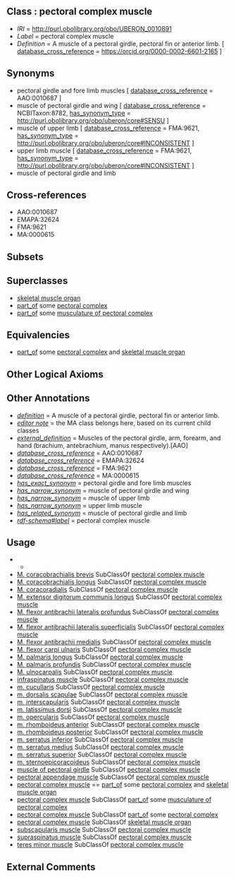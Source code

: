 
## Class : pectoral complex muscle

 * *IRI* = http://purl.obolibrary.org/obo/UBERON_0010891
 * *Label* = pectoral complex muscle
 * *Definition* = A muscle of a pectoral girdle, pectoral fin or anterior limb. [ [database_cross_reference](../../ef/oboInOwl#hasDbXref.md) = https://orcid.org/0000-0002-6601-2165 ]

## Synonyms

 * pectoral girdle and fore limb muscles [ [database_cross_reference](../../ef/oboInOwl#hasDbXref.md) = AAO:0010687 ]
 * muscle of pectoral girdle and wing [ [database_cross_reference](../../ef/oboInOwl#hasDbXref.md) = NCBITaxon:8782, [has_synonym_type](../../pe/oboInOwl#hasSynonymType.md) = http://purl.obolibrary.org/obo/uberon/core#SENSU ]
 * muscle of upper limb [ [database_cross_reference](../../ef/oboInOwl#hasDbXref.md) = FMA:9621, [has_synonym_type](../../pe/oboInOwl#hasSynonymType.md) = http://purl.obolibrary.org/obo/uberon/core#INCONSISTENT ]
 * upper limb muscle [ [database_cross_reference](../../ef/oboInOwl#hasDbXref.md) = FMA:9621, [has_synonym_type](../../pe/oboInOwl#hasSynonymType.md) = http://purl.obolibrary.org/obo/uberon/core#INCONSISTENT ]
 * muscle of pectoral girdle and limb

## Cross-references

 * AAO:0010687
 * EMAPA:32624
 * FMA:9621
 * MA:0000615

## Subsets


## Superclasses

 * [skeletal muscle organ](../../UBERON/92/UBERON_0014892.md)
 * [part_of](../../BFO/50/BFO_0000050.md) some [pectoral complex](../../UBERON/08/UBERON_0010708.md)
 * [part_of](../../BFO/50/BFO_0000050.md) some [musculature of pectoral complex](../../UBERON/93/UBERON_0014793.md)

## Equivalencies

 * [part_of](../../BFO/50/BFO_0000050.md) some [pectoral complex](../../UBERON/08/UBERON_0010708.md) and [skeletal muscle organ](../../UBERON/92/UBERON_0014892.md)

## Other Logical Axioms


## Other Annotations

 * *[definition](../../IAO/15/IAO_0000115.md)* = A muscle of a pectoral girdle, pectoral fin or anterior limb.
 * *[editor note](../../IAO/16/IAO_0000116.md)* = the MA class belongs here, based on its current child classes
 * *[external_definition](../../UBPROP/01/UBPROP_0000001.md)* = Muscles of the pectoral girdle, arm, forearm, and hand (brachium, antebrachium, manus respectively).[AAO]
 * *[database_cross_reference](../../ef/oboInOwl#hasDbXref.md)* = AAO:0010687
 * *[database_cross_reference](../../ef/oboInOwl#hasDbXref.md)* = EMAPA:32624
 * *[database_cross_reference](../../ef/oboInOwl#hasDbXref.md)* = FMA:9621
 * *[database_cross_reference](../../ef/oboInOwl#hasDbXref.md)* = MA:0000615
 * *[has_exact_synonym](../../ym/oboInOwl#hasExactSynonym.md)* = pectoral girdle and fore limb muscles
 * *[has_narrow_synonym](../../ym/oboInOwl#hasNarrowSynonym.md)* = muscle of pectoral girdle and wing
 * *[has_narrow_synonym](../../ym/oboInOwl#hasNarrowSynonym.md)* = muscle of upper limb
 * *[has_narrow_synonym](../../ym/oboInOwl#hasNarrowSynonym.md)* = upper limb muscle
 * *[has_related_synonym](../../ym/oboInOwl#hasRelatedSynonym.md)* = muscle of pectoral girdle and limb
 * *[rdf-schema#label](../../el/rdf-schema#label.md)* = pectoral complex muscle

## Usage

 * -
 * [M. coracobrachialis brevis](../../UBERON/31/UBERON_3010731.md) SubClassOf [pectoral complex muscle](../../UBERON/91/UBERON_0010891.md)
 * [M. coracobrachialis longus](../../UBERON/29/UBERON_3010729.md) SubClassOf [pectoral complex muscle](../../UBERON/91/UBERON_0010891.md)
 * [M. coracoradialis](../../UBERON/25/UBERON_3010725.md) SubClassOf [pectoral complex muscle](../../UBERON/91/UBERON_0010891.md)
 * [M. extensor digitorum communis longus](../../UBERON/47/UBERON_3010447.md) SubClassOf [pectoral complex muscle](../../UBERON/91/UBERON_0010891.md)
 * [M. flexor antibrachii lateralis profundus](../../UBERON/44/UBERON_3010744.md) SubClassOf [pectoral complex muscle](../../UBERON/91/UBERON_0010891.md)
 * [M. flexor antibrachii lateralis superficialis](../../UBERON/43/UBERON_3010743.md) SubClassOf [pectoral complex muscle](../../UBERON/91/UBERON_0010891.md)
 * [M. flexor antibrachii medialis](../../UBERON/39/UBERON_3010739.md) SubClassOf [pectoral complex muscle](../../UBERON/91/UBERON_0010891.md)
 * [M. flexor carpi ulnaris](../../UBERON/34/UBERON_3010734.md) SubClassOf [pectoral complex muscle](../../UBERON/91/UBERON_0010891.md)
 * [M. palmaris longus](../../UBERON/37/UBERON_3010737.md) SubClassOf [pectoral complex muscle](../../UBERON/91/UBERON_0010891.md)
 * [M. palmaris profundis](../../UBERON/38/UBERON_3010738.md) SubClassOf [pectoral complex muscle](../../UBERON/91/UBERON_0010891.md)
 * [M. ulnocarpalis](../../UBERON/41/UBERON_3010741.md) SubClassOf [pectoral complex muscle](../../UBERON/91/UBERON_0010891.md)
 * [infraspinatus muscle](../../UBERON/77/UBERON_0001477.md) SubClassOf [pectoral complex muscle](../../UBERON/91/UBERON_0010891.md)
 * [m. cucullaris](../../UBERON/92/UBERON_3010692.md) SubClassOf [pectoral complex muscle](../../UBERON/91/UBERON_0010891.md)
 * [m. dorsalis scapulae](../../UBERON/07/UBERON_3010707.md) SubClassOf [pectoral complex muscle](../../UBERON/91/UBERON_0010891.md)
 * [m. interscapularis](../../UBERON/10/UBERON_3010710.md) SubClassOf [pectoral complex muscle](../../UBERON/91/UBERON_0010891.md)
 * [m. latissimus dorsi](../../UBERON/01/UBERON_3010701.md) SubClassOf [pectoral complex muscle](../../UBERON/91/UBERON_0010891.md)
 * [m. opercularis](../../UBERON/91/UBERON_3010691.md) SubClassOf [pectoral complex muscle](../../UBERON/91/UBERON_0010891.md)
 * [m. rhomboideus anterior](../../UBERON/73/UBERON_3010673.md) SubClassOf [pectoral complex muscle](../../UBERON/91/UBERON_0010891.md)
 * [m. rhomboideus posterior](../../UBERON/94/UBERON_3010694.md) SubClassOf [pectoral complex muscle](../../UBERON/91/UBERON_0010891.md)
 * [m. serratus inferior](../../UBERON/99/UBERON_3010699.md) SubClassOf [pectoral complex muscle](../../UBERON/91/UBERON_0010891.md)
 * [m. serratus medius](../../UBERON/98/UBERON_3010698.md) SubClassOf [pectoral complex muscle](../../UBERON/91/UBERON_0010891.md)
 * [m. serratus superior](../../UBERON/95/UBERON_3010695.md) SubClassOf [pectoral complex muscle](../../UBERON/91/UBERON_0010891.md)
 * [m. sternoepicoracoideus](../../UBERON/13/UBERON_3010713.md) SubClassOf [pectoral complex muscle](../../UBERON/91/UBERON_0010891.md)
 * [muscle of pectoral girdle](../../UBERON/96/UBERON_0008196.md) SubClassOf [pectoral complex muscle](../../UBERON/91/UBERON_0010891.md)
 * [pectoral appendage muscle](../../UBERON/94/UBERON_0014794.md) SubClassOf [pectoral complex muscle](../../UBERON/91/UBERON_0010891.md)
 * [pectoral complex muscle](../../UBERON/91/UBERON_0010891.md) == [part_of](../../BFO/50/BFO_0000050.md) some [pectoral complex](../../UBERON/08/UBERON_0010708.md) and [skeletal muscle organ](../../UBERON/92/UBERON_0014892.md)
 * [pectoral complex muscle](../../UBERON/91/UBERON_0010891.md) SubClassOf [part_of](../../BFO/50/BFO_0000050.md) some [musculature of pectoral complex](../../UBERON/93/UBERON_0014793.md)
 * [pectoral complex muscle](../../UBERON/91/UBERON_0010891.md) SubClassOf [part_of](../../BFO/50/BFO_0000050.md) some [pectoral complex](../../UBERON/08/UBERON_0010708.md)
 * [pectoral complex muscle](../../UBERON/91/UBERON_0010891.md) SubClassOf [skeletal muscle organ](../../UBERON/92/UBERON_0014892.md)
 * [subscapularis muscle](../../UBERON/29/UBERON_0001129.md) SubClassOf [pectoral complex muscle](../../UBERON/91/UBERON_0010891.md)
 * [supraspinatus muscle](../../UBERON/83/UBERON_0002383.md) SubClassOf [pectoral complex muscle](../../UBERON/91/UBERON_0010891.md)
 * [teres minor muscle](../../UBERON/96/UBERON_0010496.md) SubClassOf [pectoral complex muscle](../../UBERON/91/UBERON_0010891.md)

## External Comments

